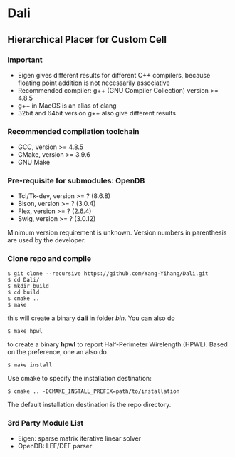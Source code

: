 # Dali
## Hierarchical Placer for Custom Cell

### Important
  * Eigen gives different results for different C++ compilers, because floating point addition is not necessarily associative
  * Recommended compiler: g++ (GNU Compiler Collection) version >= 4.8.5 
  * g++ in MacOS is an alias of clang
  * 32bit and 64bit version g++ also give different results

### Recommended compilation toolchain
  * GCC, version >= 4.8.5
  * CMake, version >= 3.9.6
  * GNU Make

### Pre-requisite for submodules: OpenDB
  * Tcl/Tk-dev, version >= ? (8.6.8)
  * Bison, version >= ? (3.0.4)
  * Flex, version >= ? (2.6.4)
  * Swig, version >= ? (3.0.12)

Minimum version requirement is unknown. Version numbers in parenthesis are used by the developer.
  
### Clone repo and compile
    $ git clone --recursive https://github.com/Yang-Yihang/Dali.git
    $ cd Dali/
    $ mkdir build
    $ cd build
    $ cmake ..
    $ make
this will create a binary __dali__ in folder _bin_. You can also do
    
    $ make hpwl
to create a binary __hpwl__ to report Half-Perimeter Wirelength (HPWL). Based on the preference, one an also do
    
    $ make install
Use cmake to specify the installation destination:

    $ cmake .. -DCMAKE_INSTALL_PREFIX=path/to/installation
The default installation destination is the repo directory.

### 3rd Party Module List
  * Eigen: sparse matrix iterative linear solver
  * OpenDB: LEF/DEF parser